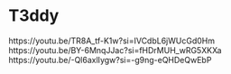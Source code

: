 <!DOCTYPE html>
<html lang=:"pt-br">
<head> 
    <meta charset="UTF-8">
    <meta name="viewport" content="width, initial-scale=1.0">
    <title>Videos</title>
</head>
  <body>
<h1> T3ddy</h1>
    <div>https://youtu.be/TR8A_tf-K1w?si=IVCdbL6jWUcGd0Hm</div>
    <div>https://youtu.be/BY-6MnqJJac?si=fHDrMUH_wRG5XKXa</div>   
    <div>https://youtu.be/-Ql6axlIygw?si=-g9ng-eQHDeQwEbP</div>

